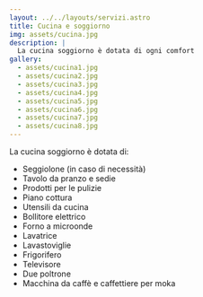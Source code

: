 ```yaml
---
layout: ../../layouts/servizi.astro
title: Cucina e soggiorno
img: assets/cucina.jpg
description: |
  La cucina soggiorno è dotata di ogni comfort
gallery:
  - assets/cucina1.jpg
  - assets/cucina2.jpg
  - assets/cucina3.jpg
  - assets/cucina4.jpg
  - assets/cucina5.jpg
  - assets/cucina6.jpg
  - assets/cucina7.jpg
  - assets/cucina8.jpg
---
```


La cucina soggiorno è dotata di:

<ul>
<li>Seggiolone (in caso di necessità)</li>
<li>Tavolo da pranzo e sedie</li>
<li>Prodotti per le pulizie</li>
<li>Piano cottura</li>
<li>Utensili da cucina</li>
<li>Bollitore elettrico</li>
<li>Forno a microonde</li>
<li>Lavatrice</li>
<li>Lavastoviglie</li>
<li>Frigorifero</li>
<li>Televisore</li>
<li>Due poltrone</li>
<li>Macchina da caffè e caffettiere per moka</li>
</ul>